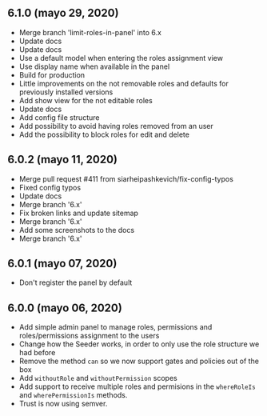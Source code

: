 ## 6.1.0 (mayo 29, 2020)

- Merge branch 'limit-roles-in-panel' into 6.x
- Update docs
- Update docs
- Use a default model when entering the roles assignment view
- Use display name when available in the panel
- Build for production
- Little improvements on the not removable roles and defaults for previously installed versions
- Add show view for the not editable roles
- Update docs
- Add config file structure
- Add possibility to avoid having roles removed from an user
- Add the possibility to block roles for edit and delete

## 6.0.2 (mayo 11, 2020)

- Merge pull request #411 from siarheipashkevich/fix-config-typos
- Fixed config typos
- Update docs
- Merge branch '6.x'
- Fix broken links and update sitemap
- Merge branch '6.x'
- Add some screenshots to the docs
- Merge branch '6.x'

## 6.0.1 (mayo 07, 2020)

- Don't register the panel by default

## 6.0.0 (mayo 06, 2020)

- Add simple admin panel to manage roles, permissions and roles/permissions assignment to the users
- Change how the Seeder works, in order to only use the role structure we had before
- Remove the method `can` so we now support gates and policies out of the box
- Add `withoutRole` and `withoutPermission` scopes
- Add support to receive multiple roles and permisions in the `whereRoleIs` and `wherePermissionIs` methods.
- Trust is now using semver.
